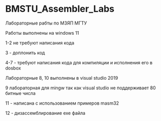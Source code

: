 # BMSTU_Assembler_Labs

Лабораторные рабты по МЗЯП МГТУ 

Работы выполнены на windows 11

1-2 не требуют написания кода

3 - доплонить код 

4-7 - требуют написания кода для компиляции и исполнения его в dosbox

Лабораторные 8, 10 выполнены в visual studio 2019

9 лабораторная для mingw так как visual studio не поддерживает 80 битные числа

11 - написана с использованием примеров masm32

12 - дизассемблирование exe файла